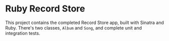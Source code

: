 # Ruby Record Store

This project contains the completed Record Store app, built with Sinatra and Ruby. There's two classes, `Album` and `Song`, and complete unit and integration tests.
